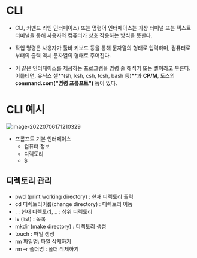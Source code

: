 # CLI

- CLI, 커맨드 라인 인터페이스) 또는 명령어 인터페이스는 가상 터미널 또는 텍스트
  터미널을 통해 사용자와 컴퓨터가 상호 작용하는 방식을 뜻한다. 
  
  
  
-  작업 명령은 사용자가 툴바 키보드 등을 통해 문자열의 형태로 입력하며, 컴퓨터로부터의
  출력 역시 문자열의 형태로 주어진다.
  
  
  
- 이 같은 인터페이스를 제공하는 프로그램을 명령 줄 해석기 또는 셸이라고 부른다. 
  이를테면, 유닉스 셸**(sh, ksh, csh, tcsh, bash 등)**과 **CP/M**, 도스의
  **command.com("명령 프롬프트")** 등이 있다.



# CLI 예시

![image-20220706171210329](C:\Users\kj310\AppData\Roaming\Typora\typora-user-images\image-20220706171210329.png)

- 프롬프트 기본 인터페이스
  - 컴퓨터 정보
  - 디렉토리
  - $

## 디렉토리 관리

- pwd (print working directory) : 현재 디렉토리 출력
- cd 디렉토리이름(change directory) : 디렉토리 이동
- . : 현재 디렉토리, .. : 상위 디렉토리
- ls (list) : 목록
- mkdir (make directory) : 디렉토리 생성
- touch : 파일 생성
- rm 파일명: 파일 삭제하기
- rm –r 폴더명 : 폴더 삭제하기